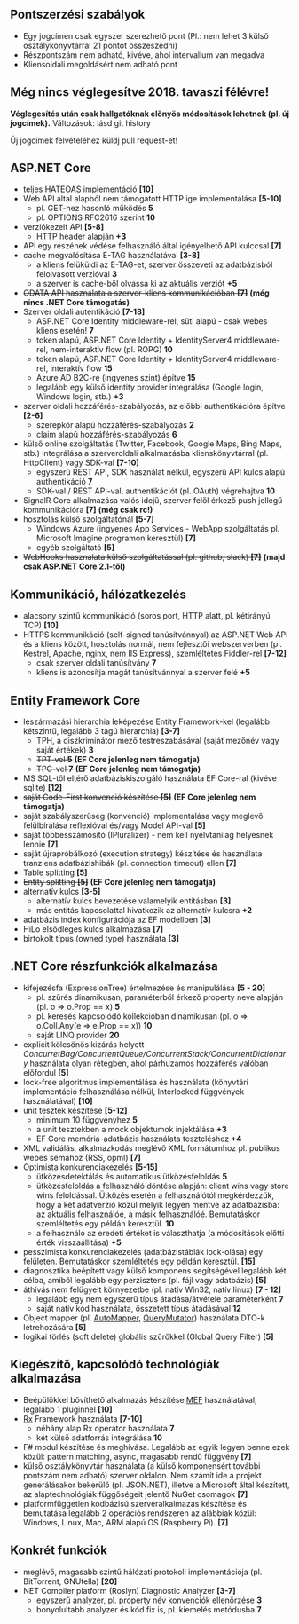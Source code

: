 ## Pontszerzési szabályok

* Egy jogcímen csak egyszer szerezhető pont (Pl.: nem lehet 3 külső osztálykönyvtárral 21 pontot összeszedni)
* Részpontszám nem adható, kivéve, ahol intervallum van megadva
* Kliensoldali megoldásért nem adható pont

## **Még nincs véglegesítve 2018. tavaszi félévre!**

**Véglegesítés után csak hallgatóknak előnyös módosítások lehetnek (pl. új jogcímek).** Változások: lásd git history

Új jogcímek felvételéhez küldj pull request-et!

## ASP.NET Core
*  teljes HATEOAS implementáció **\[10\]**
*  Web API által alapból nem támogatott HTTP ige implementálása **\[5-10\]**
   * pl. GET-hez hasonló működés **5**
   * pl. OPTIONS RFC2616 szerint **10**
* verziókezelt API **\[5-8\]**
   * HTTP header alapján **+3**
* API egy részének védése felhasználó által igényelhető API kulccsal **\[7\]**
* cache megvalósítása E-TAG használatával **\[3-8\]**
  * a kliens felüküldi az E-TAG-et, szerver összeveti az adatbázisból felolvasott verzióval **3**
  * a szerver is cache-ből olvassa ki az aktuális verziót **+5**
* ~~ODATA API használata a szerver-kliens kommunikációban **\[7\]**~~  **(még nincs .NET Core támogatás)**
* Szerver oldali autentikáció **\[7-18\]**
  * ASP.NET Core Identity middleware-rel, süti alapú - csak webes kliens esetén! **7**
  * token alapú, ASP.NET Core Identity + IdentityServer4 middleware-rel, nem-interaktív flow (pl. ROPG) **10**
  * token alapú, ASP.NET Core Identity + IdentityServer4 middleware-rel, interaktív flow **15**
  * Azure AD B2C-re (ingyenes szint) építve **15**
  * legalább egy külső identity provider integrálása (Google login, Windows login, stb.)  **+3**
* szerver oldali hozzáférés-szabályozás, az előbbi authentikációra építve  **\[2-6\]**
    * szerepkör alapú hozzáférés-szabályozás **2**
    * claim alapú hozzáférés-szabályozás **6**
* külső online szolgáltatás (Twitter, Facebook, Google Maps, Bing Maps, stb.) integrálása a szerveroldali alkalmazásba klienskönyvtárral (pl. HttpClient) vagy SDK-val **\[7-10\]**
  * egyszerű REST API, SDK használat nélkül, egyszerű API kulcs alapú authentikáció **7**
  * SDK-val / REST API-val, authentikációt (pl. OAuth) végrehajtva **10**
* SignalR Core alkalmazása valós idejű, szerver felől érkező push jellegű kommunikációra **\[7\]** **(még csak rc!)**
* hosztolás külső szolgáltatónál **\[5-7\]**
  * Windows Azure (ingyenes App Services - WebApp szolgáltatás pl. Microsoft Imagine programon keresztül) **\[7\]**
  * egyéb szolgáltató **\[5\]**
* ~~WebHooks használata külső szolgáltatással (pl. github, slack) **\[7\]**~~  **(majd csak ASP.NET Core 2.1-től)**

## Kommunikáció, hálózatkezelés
* alacsony szintű kommunikáció (soros port, HTTP alatt, pl. kétirányú TCP) **\[10\]**
* HTTPS kommunikáció (self-signed tanúsítvánnyal) az ASP.NET Web API és a kliens között, hosztolás normál, nem fejlesztői webszerverben (pl. Kestrel, Apache, nginx, nem IIS Express), szemléltetés Fiddler-rel **\[7-12\]**
  * csak szerver oldali tanúsítvány **7**
  * kliens is azonosítja magát tanúsítvánnyal a szerver felé **+5**

## Entity Framework Core
* leszármazási hierarchia leképezése Entity Framework-kel (legalább kétszintű, legalább 3 tagú hierarchia) **\[3-7\]**
  * TPH, a diszkriminátor mező testreszabásával (saját mezőnév vagy saját értékek) **3**
  * ~~TPT-vel **5**~~ **(EF Core jelenleg nem támogatja)**
  * ~~TPC-vel **7**~~ **(EF Core jelenleg nem támogatja)**
* MS SQL-től eltérő adatbáziskiszolgáló használata EF Core-ral (kivéve sqlite) **\[12\]**
* ~~saját Code-First konvenció készítése **\[5\]**~~  **(EF Core jelenleg nem támogatja)**
* saját szabályszerűség (konvenció) implementálása vagy meglevő felülbírálása reflexióval és/vagy Model API-val **\[5\]**
* saját többesszámosító (IPluralizer) - nem kell nyelvtanilag helyesnek lennie **\[7\]**
* saját újrapróbálkozó (execution strategy) készítése és használata tranziens adatbázishibák (pl. connection timeout) ellen **\[7\]**
* Table splitting **\[5\]**
* ~~Entity splitting **\[5\]**~~  **(EF Core jelenleg nem támogatja)**
* alternatív kulcs **\[3-5\]**
  * alternatív kulcs bevezetése valamelyik entitásban **\[3\]**      
  * más entitás kapcsolattal hivatkozik az alternatív kulcsra **+2**
* adatbázis index konfigurációja az EF modellben **\[3\]**
* HiLo elsődleges kulcs alkalmazása **\[7\]**
* birtokolt típus (owned type) használata **\[3\]**

## .NET Core részfunkciók alkalmazása
* kifejezésfa (ExpressionTree) értelmezése és manipulálása **\[5 - 20\]**
    * pl. szűrés dinamikusan, paraméterből érkező property neve alapján (pl. o => o.Prop == x) **5**
    * pl. keresés kapcsolódó kollekcióban dinamikusan (pl. o => o.Coll.Any(e => e.Prop == x)) **10**
    * saját LINQ provider **20**
* explicit kölcsönös kizárás helyett _ConcurretBag/ConcurrentQueue/ConcurrentStack/ConcurrentDictionary_ használata olyan rétegben, ahol párhuzamos hozzáférés valóban előfordul **\[5\]**
* lock-free algoritmus implementálása és használata (könyvtári implementáció felhasználása nélkül, Interlocked függvények használatával) **\[10\]**
* unit tesztek készítése  **\[5-12\]**
  * minimum 10 függvényhez **5**
  * a unit tesztekben a mock objektumok injektálása **+3**
  * EF Core memória-adatbázis használata teszteléshez **+4**
*   XML validálás, alkalmazkodás meglévő XML formátumhoz pl. publikus webes sémához (RSS, opml) **\[7\]**
* Optimista konkurenciakezelés **\[5-15\]**
  * ütközésdetektálás és automatikus ütközésfeloldás **5**
  * ütközésfeloldás a felhasználó döntése alapján: client wins vagy store wins feloldással. Ütközés esetén a felhasználótól megkérdezzük, hogy a két adatverzió közül melyik legyen mentve az adatbázisba: az aktuális felhasználóé, a másik felhasználóé. Bemutatáskor szemléltetés egy példán keresztül. **10**
  * a felhasználó az eredeti értéket is választhatja (a módosítások előtti érték visszaállítása) **+5**
* pesszimista konkurenciakezelés (adatbázistáblák lock-olása) egy felületen. Bemutatáskor szemléltetés egy példán keresztül. **\[15\]**
* diagnosztika beépített vagy külső komponens segítségével legalább két célba, amiből legalább egy perzisztens (pl. fájl vagy adatbázis) **\[5\]**
* áthívás nem felügyelt környezetbe (pl. natív Win32, natív linux) **\[7 - 12\]**
    * legalább egy nem egyszerű típus átadása/átvétele paraméterként **7**
    * saját natív kód használata, összetett típus átadásával **12**
* Object mapper (pl. [AutoMapper](http://automapper.org/), [QueryMutator](https://github.com/yugabe/QueryMutator)) használata DTO-k létrehozására **\[5\]**
* logikai törlés (soft delete) globális szűrőkkel (Global Query Filter) **\[5\]**

## Kiegészítő, kapcsolódó technológiák alkalmazása
* Beépülőkkel bővíthető alkalmazás készítése [MEF](http://msdn.microsoft.com/en-us/library/dd460648.aspx) használatával, legalább 1 pluginnel **\[10\]**
* [Rx](http://msdn.microsoft.com/en-us/data/gg577609) Framework használata **\[7-10\]**
    * néhány alap Rx operátor használata **7**
    * két külső adatforrás integrálása **10**
* F# modul készítése és meghívása. Legalább az egyik legyen benne ezek közül: pattern matching, async, magasabb rendű függvény **\[7\]**
* külső osztálykönyvtár használata (a külső komponensért további pontszám nem adható) szerver oldalon. Nem számít ide a projekt generálásakor bekerülő (pl. JSON.NET), illetve a Microsoft által készített, az alaptechnológiák függőségeit jelentő NuGet csomagok **\[7\]**
* platformfüggetlen kódbázisú szerveralkalmazás készítése és bemutatása legalább 2 operációs rendszeren az alábbiak közül: Windows, Linux, Mac, ARM alapú OS (Raspberry Pi). **\[7\]**

## Konkrét funkciók
* meglévő, magasabb szintű hálózati protokoll implementációja (pl. BitTorrent, GNUtella) **\[20\]**
* NET Compiler platform (Roslyn) Diagnostic Analyzer **\[3-7\]**
  * egyszerű analyzer, pl. property név konvenciók ellenőrzése **3**
  * bonyolultabb analyzer és kód fix is, pl. kiemelés metódusba **7**
